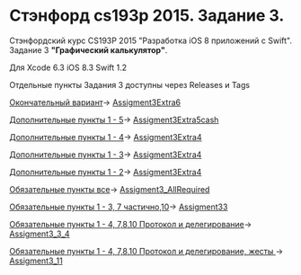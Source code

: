 # Стэнфорд cs193p 2015. Задание 3.

Cтэнфордский курс CS193P 2015 "Разработка iOS 8 приложений с Swift". Задание 3 **"Графический калькулятор"**.

Для Xcode 6.3 iOS 8.3 Swift 1.2

Отдельные пункты Задания 3 доступны через Releases и Tags

[Окончательный вариант](http://bestkora.com/IosDeveloper/zadanie-3-reshenie-dopolnitelnye-punkty-4-5-i-6-okonchanie/)-> [Assigment3Extra6](https://github.com/BestKora/CalculatorBrain-cs193p-2015-3/tree/Assignment3Extra6)

[Дополнительные пункты 1 - 5](http://bestkora.com/IosDeveloper/zadanie-3-reshenie-dopolnitelnye-punkty-4-5-i-6-okonchanie/)-> [Assigment3Extra5cash](https://github.com/BestKora/CalculatorBrain-cs193p-2015-3/tree/Assignment3Extra5cash)

[Дополнительные пункты 1 - 4](http://bestkora.com/IosDeveloper/zadanie-3-reshenie-dopolnitelnye-punkty-4-5-i-6-okonchanie/)-> [Assigment3Extra4](https://github.com/BestKora/CalculatorBrain-cs193p-2015-3/tree/Assignment3Extra4) 

[Дополнительные пункты 1 - 3](http://bestkora.com/IosDeveloper/zadanie-3-reshenie-dopolnitelnye-punkty/)-> [Assigment3Extra4](https://github.com/BestKora/CalculatorBrain-cs193p-2015-3/tree/Assignment3Extra123)

[Дополнительные пункты 1 - 2](http://bestkora.com/IosDeveloper/zadanie-3-reshenie-dopolnitelnye-punkty/)-> [Assigment3Extra4](https://github.com/BestKora/CalculatorBrain-cs193p-2015-3/tree/Assignment3Extra12correct)

[Обязательные пункты все](http://bestkora.com/IosDeveloper/zadanie-3-reshenie-nachalo-obyazatelnye-punkty-1-4/)-> [Assigment3_AllRequired](https://github.com/BestKora/CalculatorBrain-cs193p-2015-3/tree/Assigment3_AllRequired)

[Обязательные пункты 1 - 3, 7 частично,10](http://bestkora.com/IosDeveloper/zadanie-3-reshenie-nachalo-obyazatelnye-punkty-1-4/)-> [Assigment33](https://github.com/BestKora/CalculatorBrain-cs193p-2015-3/tree/Assigment33)

[Обязательные пункты 1 - 4, 7,8,10 Протокол и делегирование](http://bestkora.com/IosDeveloper/zadanie-3-reshenie-nachalo-obyazatelnye-punkty-1-4/)-> [Assigment3_3_4](https://github.com/BestKora/CalculatorBrain-cs193p-2015-3/tree/Assigment3_3_4)

[Обязательные пункты 1 - 4, 7,8,10 Протокол и делегирование, жесты ](http://bestkora.com/IosDeveloper/zadanie-3-reshenie-nachalo-obyazatelnye-punkty-1-4/)-> [Assigment3_11](https://github.com/BestKora/CalculatorBrain-cs193p-2015-3/tree/Assigment3_11)

